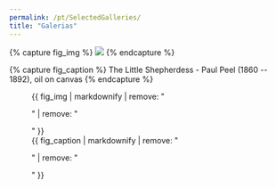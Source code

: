 ```yaml
---
permalink: /pt/SelectedGalleries/
title: "Galerias"
---
```


{% capture fig_img %}
![](https://upload.wikimedia.org/wikipedia/commons/c/c4/Paul_Peel_-_The_Little_Shepherdess_-_Google_Art_Project.jpg)
{% endcapture %}

{% capture fig_caption %}
The Little Shepherdess - Paul Peel (1860 -- 1892), oil on canvas
{% endcapture %}

<figure>
  {{ fig_img | markdownify | remove: "<p>" | remove: "</p>" }}
  <figcaption>{{ fig_caption | markdownify | remove: "<p>" | remove: "</p>" }}</figcaption>
</figure>
